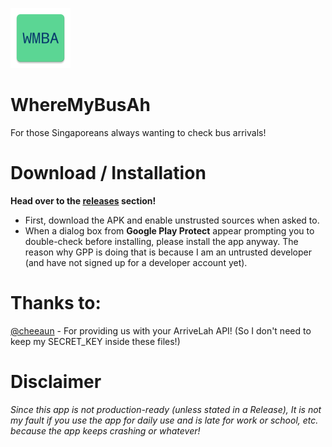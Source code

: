 ![icon](https://github.com/lwreaper/WhereMyBusAh/blob/master/app/src/main/res/mipmap-xhdpi/ic_launcher.png "Icon")

# WhereMyBusAh
For those Singaporeans always wanting to check bus arrivals!

# Download / Installation
**Head over to the [releases](https://github.com/lwreaper/WhereMyBusAh/releases) section!**
-  First, download the APK and enable unstrusted sources when asked to.
-  When a dialog box from __Google Play Protect__ appear prompting you to double-check before installing, please install the app anyway. The reason why GPP is doing that is because I am an untrusted developer (and have not signed up for a developer account yet).

# Thanks to:
[@cheeaun](https://github.com/cheeaun) - For providing us with your ArriveLah API! (So I don't need to keep my SECRET_KEY inside these files!)

# Disclaimer
*Since this app is not production-ready (unless stated in a Release), It is not my fault if you use the app for daily use and is late for work or school, etc. because the app keeps crashing or whatever!*
